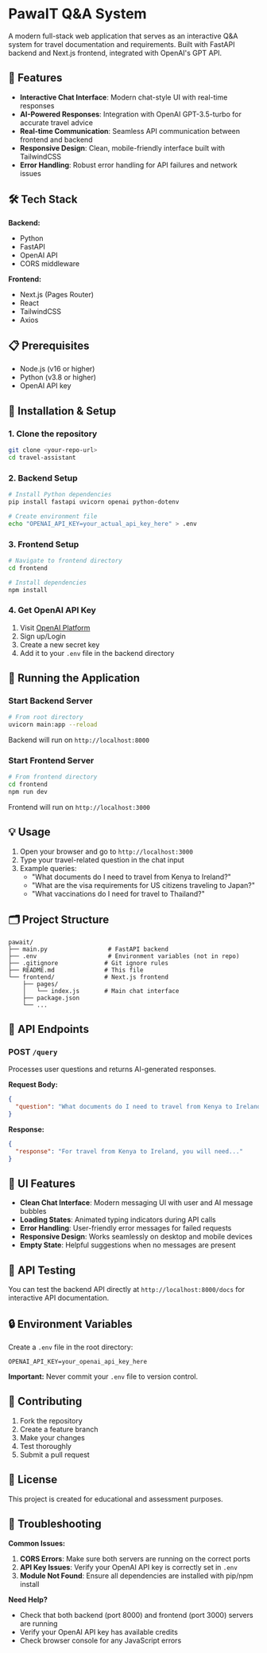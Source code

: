 # PawaIT Q&A System

A modern full-stack web application that serves as an interactive Q&A system for travel documentation and requirements. Built with FastAPI backend and Next.js frontend, integrated with OpenAI's GPT API.

## 🚀 Features

- **Interactive Chat Interface**: Modern chat-style UI with real-time responses
- **AI-Powered Responses**: Integration with OpenAI GPT-3.5-turbo for accurate travel advice
- **Real-time Communication**: Seamless API communication between frontend and backend
- **Responsive Design**: Clean, mobile-friendly interface built with TailwindCSS
- **Error Handling**: Robust error handling for API failures and network issues

## 🛠 Tech Stack

**Backend:**
- Python
- FastAPI
- OpenAI API
- CORS middleware

**Frontend:**
- Next.js (Pages Router)
- React
- TailwindCSS
- Axios

## 📋 Prerequisites

- Node.js (v16 or higher)
- Python (v3.8 or higher)
- OpenAI API key

## 🔧 Installation & Setup

### 1. Clone the repository
```bash
git clone <your-repo-url>
cd travel-assistant
```

### 2. Backend Setup
```bash
# Install Python dependencies
pip install fastapi uvicorn openai python-dotenv

# Create environment file
echo "OPENAI_API_KEY=your_actual_api_key_here" > .env
```

### 3. Frontend Setup
```bash
# Navigate to frontend directory
cd frontend

# Install dependencies
npm install
```

### 4. Get OpenAI API Key
1. Visit [OpenAI Platform](https://platform.openai.com/api-keys)
2. Sign up/Login
3. Create a new secret key
4. Add it to your `.env` file in the backend directory

## 🚦 Running the Application

### Start Backend Server
```bash
# From root directory
uvicorn main:app --reload
```
Backend will run on `http://localhost:8000`

### Start Frontend Server
```bash
# From frontend directory
cd frontend
npm run dev
```
Frontend will run on `http://localhost:3000`

## 💡 Usage

1. Open your browser and go to `http://localhost:3000`
2. Type your travel-related question in the chat input
3. Example queries:
   - "What documents do I need to travel from Kenya to Ireland?"
   - "What are the visa requirements for US citizens traveling to Japan?"
   - "What vaccinations do I need for travel to Thailand?"

## 🗂 Project Structure

```
pawait/
├── main.py                 # FastAPI backend
├── .env                    # Environment variables (not in repo)
├── .gitignore             # Git ignore rules
├── README.md              # This file
└── frontend/              # Next.js frontend
    ├── pages/
    │   └── index.js       # Main chat interface
    ├── package.json
    └── ...
```

## 🔗 API Endpoints

### POST `/query`
Processes user questions and returns AI-generated responses.

**Request Body:**
```json
{
  "question": "What documents do I need to travel from Kenya to Ireland?"
}
```

**Response:**
```json
{
  "response": "For travel from Kenya to Ireland, you will need..."
}
```

## 🎨 UI Features

- **Clean Chat Interface**: Modern messaging UI with user and AI message bubbles
- **Loading States**: Animated typing indicators during API calls
- **Error Handling**: User-friendly error messages for failed requests
- **Responsive Design**: Works seamlessly on desktop and mobile devices
- **Empty State**: Helpful suggestions when no messages are present

## 🚀 API Testing

You can test the backend API directly at `http://localhost:8000/docs` for interactive API documentation.

## 🔒 Environment Variables

Create a `.env` file in the root directory:
```
OPENAI_API_KEY=your_openai_api_key_here
```

**Important:** Never commit your `.env` file to version control.

## 🤝 Contributing

1. Fork the repository
2. Create a feature branch
3. Make your changes
4. Test thoroughly
5. Submit a pull request

## 📝 License

This project is created for educational and assessment purposes.

## 🔧 Troubleshooting

**Common Issues:**

1. **CORS Errors**: Make sure both servers are running on the correct ports
2. **API Key Issues**: Verify your OpenAI API key is correctly set in `.env`
3. **Module Not Found**: Ensure all dependencies are installed with pip/npm install

**Need Help?**
- Check that both backend (port 8000) and frontend (port 3000) servers are running
- Verify your OpenAI API key has available credits
- Check browser console for any JavaScript errors